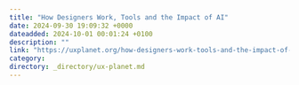 ```yaml
---
title: "How Designers Work, Tools and the Impact of AI"
date: 2024-09-30 19:09:32 +0000
dateadded: 2024-10-01 00:01:24 +0100
description: ""
link: "https://uxplanet.org/how-designers-work-tools-and-the-impact-of-ai-aec9f2c249b9?source=rss----819cc2aaeee0---4"
category:
directory: _directory/ux-planet.md
---
```

